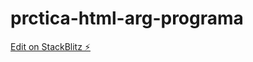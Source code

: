 # prctica-html-arg-programa

[Edit on StackBlitz ⚡️](https://stackblitz.com/edit/prctica-html-arg-programa)
